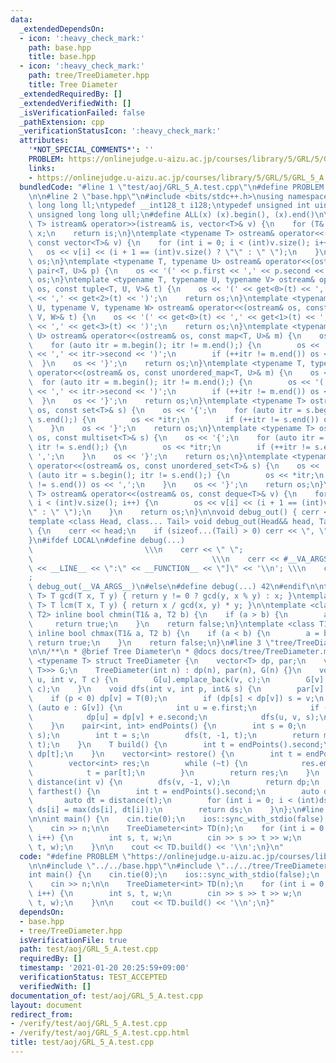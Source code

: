 ```yaml
---
data:
  _extendedDependsOn:
  - icon: ':heavy_check_mark:'
    path: base.hpp
    title: base.hpp
  - icon: ':heavy_check_mark:'
    path: tree/TreeDiameter.hpp
    title: Tree Diameter
  _extendedRequiredBy: []
  _extendedVerifiedWith: []
  _isVerificationFailed: false
  _pathExtension: cpp
  _verificationStatusIcon: ':heavy_check_mark:'
  attributes:
    '*NOT_SPECIAL_COMMENTS*': ''
    PROBLEM: https://onlinejudge.u-aizu.ac.jp/courses/library/5/GRL/5/GRL_5_A
    links:
    - https://onlinejudge.u-aizu.ac.jp/courses/library/5/GRL/5/GRL_5_A
  bundledCode: "#line 1 \"test/aoj/GRL_5_A.test.cpp\"\n#define PROBLEM \"https://onlinejudge.u-aizu.ac.jp/courses/library/5/GRL/5/GRL_5_A\"\
    \n\n#line 2 \"base.hpp\"\n#include <bits/stdc++.h>\nusing namespace std;\ntypedef\
    \ long long ll;\ntypedef __int128_t i128;\ntypedef unsigned int uint;\ntypedef\
    \ unsigned long long ull;\n#define ALL(x) (x).begin(), (x).end()\n\ntemplate <typename\
    \ T> istream& operator>>(istream& is, vector<T>& v) {\n    for (T& x : v) is >>\
    \ x;\n    return is;\n}\ntemplate <typename T> ostream& operator<<(ostream& os,\
    \ const vector<T>& v) {\n    for (int i = 0; i < (int)v.size(); i++) {\n     \
    \   os << v[i] << (i + 1 == (int)v.size() ? \"\" : \" \");\n    }\n    return\
    \ os;\n}\ntemplate <typename T, typename U> ostream& operator<<(ostream& os, const\
    \ pair<T, U>& p) {\n    os << '(' << p.first << ',' << p.second << ')';\n    return\
    \ os;\n}\ntemplate <typename T, typename U, typename V> ostream& operator<<(ostream&\
    \ os, const tuple<T, U, V>& t) {\n    os << '(' << get<0>(t) << ',' << get<1>(t)\
    \ << ',' << get<2>(t) << ')';\n    return os;\n}\ntemplate <typename T, typename\
    \ U, typename V, typename W> ostream& operator<<(ostream& os, const tuple<T, U,\
    \ V, W>& t) {\n    os << '(' << get<0>(t) << ',' << get<1>(t) << ',' << get<2>(t)\
    \ << ',' << get<3>(t) << ')';\n    return os;\n}\ntemplate <typename T, typename\
    \ U> ostream& operator<<(ostream& os, const map<T, U>& m) {\n    os << '{';\n\
    \    for (auto itr = m.begin(); itr != m.end();) {\n        os << '(' << itr->first\
    \ << ',' << itr->second << ')';\n        if (++itr != m.end()) os << ',';\n  \
    \  }\n    os << '}';\n    return os;\n}\ntemplate <typename T, typename U> ostream&\
    \ operator<<(ostream& os, const unordered_map<T, U>& m) {\n    os << '{';\n  \
    \  for (auto itr = m.begin(); itr != m.end();) {\n        os << '(' << itr->first\
    \ << ',' << itr->second << ')';\n        if (++itr != m.end()) os << ',';\n  \
    \  }\n    os << '}';\n    return os;\n}\ntemplate <typename T> ostream& operator<<(ostream&\
    \ os, const set<T>& s) {\n    os << '{';\n    for (auto itr = s.begin(); itr !=\
    \ s.end();) {\n        os << *itr;\n        if (++itr != s.end()) os << ',';\n\
    \    }\n    os << '}';\n    return os;\n}\ntemplate <typename T> ostream& operator<<(ostream&\
    \ os, const multiset<T>& s) {\n    os << '{';\n    for (auto itr = s.begin();\
    \ itr != s.end();) {\n        os << *itr;\n        if (++itr != s.end()) os <<\
    \ ',';\n    }\n    os << '}';\n    return os;\n}\ntemplate <typename T> ostream&\
    \ operator<<(ostream& os, const unordered_set<T>& s) {\n    os << '{';\n    for\
    \ (auto itr = s.begin(); itr != s.end();) {\n        os << *itr;\n        if (++itr\
    \ != s.end()) os << ',';\n    }\n    os << '}';\n    return os;\n}\ntemplate <typename\
    \ T> ostream& operator<<(ostream& os, const deque<T>& v) {\n    for (int i = 0;\
    \ i < (int)v.size(); i++) {\n        os << v[i] << (i + 1 == (int)v.size() ? \"\
    \" : \" \");\n    }\n    return os;\n}\n\nvoid debug_out() { cerr << '\\n'; }\n\
    template <class Head, class... Tail> void debug_out(Head&& head, Tail&&... tail)\
    \ {\n    cerr << head;\n    if (sizeof...(Tail) > 0) cerr << \", \";\n    debug_out(move(tail)...);\n\
    }\n#ifdef LOCAL\n#define debug(...)                                          \
    \                         \\\n    cerr << \" \";                             \
    \                                        \\\n    cerr << #__VA_ARGS__ << \" :[\"\
    \ << __LINE__ << \":\" << __FUNCTION__ << \"]\" << '\\n'; \\\n    cerr << \" \"\
    ;                                                                     \\\n   \
    \ debug_out(__VA_ARGS__)\n#else\n#define debug(...) 42\n#endif\n\ntemplate <typename\
    \ T> T gcd(T x, T y) { return y != 0 ? gcd(y, x % y) : x; }\ntemplate <typename\
    \ T> T lcm(T x, T y) { return x / gcd(x, y) * y; }\n\ntemplate <class T1, class\
    \ T2> inline bool chmin(T1& a, T2 b) {\n    if (a > b) {\n        a = b;\n   \
    \     return true;\n    }\n    return false;\n}\ntemplate <class T1, class T2>\
    \ inline bool chmax(T1& a, T2 b) {\n    if (a < b) {\n        a = b;\n       \
    \ return true;\n    }\n    return false;\n}\n#line 3 \"tree/TreeDiameter.hpp\"\
    \n\n/**\n * @brief Tree Diameter\n * @docs docs/tree/TreeDiameter.md\n */\ntemplate\
    \ <typename T> struct TreeDiameter {\n    vector<T> dp, par;\n    vector<vector<pair<int,\
    \ T>>> G;\n    TreeDiameter(int n) : dp(n), par(n), G(n) {}\n    void add_edge(int\
    \ u, int v, T c) {\n        G[u].emplace_back(v, c);\n        G[v].emplace_back(u,\
    \ c);\n    }\n    void dfs(int v, int p, int& s) {\n        par[v] = p;\n    \
    \    if (p < 0) dp[v] = T(0);\n        if (dp[s] < dp[v]) s = v;\n        for\
    \ (auto e : G[v]) {\n            int u = e.first;\n            if (u == p) continue;\n\
    \            dp[u] = dp[v] + e.second;\n            dfs(u, v, s);\n        }\n\
    \    }\n    pair<int, int> endPoints() {\n        int s = 0;\n        dfs(s, -1,\
    \ s);\n        int t = s;\n        dfs(t, -1, t);\n        return make_pair(s,\
    \ t);\n    }\n    T build() {\n        int t = endPoints().second;\n        return\
    \ dp[t];\n    }\n    vector<int> restore() {\n        int t = endPoints().second;\n\
    \        vector<int> res;\n        while (~t) {\n            res.emplace_back(t);\n\
    \            t = par[t];\n        }\n        return res;\n    }\n    vector<T>\
    \ distance(int v) {\n        dfs(v, -1, v);\n        return dp;\n    }\n    vector<T>\
    \ farthest() {\n        int t = endPoints().second;\n        auto ds = dp;\n \
    \       auto dt = distance(t);\n        for (int i = 0; i < (int)ds.size(); i++)\
    \ ds[i] = max(ds[i], dt[i]);\n        return ds;\n    }\n};\n#line 5 \"test/aoj/GRL_5_A.test.cpp\"\
    \n\nint main() {\n    cin.tie(0);\n    ios::sync_with_stdio(false);\n    int n;\n\
    \    cin >> n;\n\n    TreeDiameter<int> TD(n);\n    for (int i = 0; i < n - 1;\
    \ i++) {\n        int s, t, w;\n        cin >> s >> t >> w;\n        TD.add_edge(s,\
    \ t, w);\n    }\n\n    cout << TD.build() << '\\n';\n}\n"
  code: "#define PROBLEM \"https://onlinejudge.u-aizu.ac.jp/courses/library/5/GRL/5/GRL_5_A\"\
    \n\n#include \"../../base.hpp\"\n#include \"../../tree/TreeDiameter.hpp\"\n\n\
    int main() {\n    cin.tie(0);\n    ios::sync_with_stdio(false);\n    int n;\n\
    \    cin >> n;\n\n    TreeDiameter<int> TD(n);\n    for (int i = 0; i < n - 1;\
    \ i++) {\n        int s, t, w;\n        cin >> s >> t >> w;\n        TD.add_edge(s,\
    \ t, w);\n    }\n\n    cout << TD.build() << '\\n';\n}"
  dependsOn:
  - base.hpp
  - tree/TreeDiameter.hpp
  isVerificationFile: true
  path: test/aoj/GRL_5_A.test.cpp
  requiredBy: []
  timestamp: '2021-01-20 20:25:59+09:00'
  verificationStatus: TEST_ACCEPTED
  verifiedWith: []
documentation_of: test/aoj/GRL_5_A.test.cpp
layout: document
redirect_from:
- /verify/test/aoj/GRL_5_A.test.cpp
- /verify/test/aoj/GRL_5_A.test.cpp.html
title: test/aoj/GRL_5_A.test.cpp
---
```

